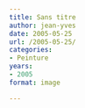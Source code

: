 ```yaml
---
title: Sans titre
author: jean-yves
date: 2005-05-25
url: /2005-05-25/
categories:
- Peinture
years:
- 2005
format: image

---
```

